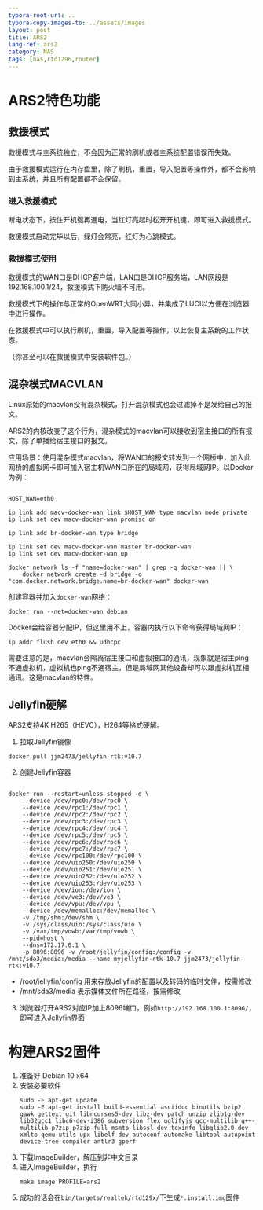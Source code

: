 ```yaml
---
typora-root-url: ..
typora-copy-images-to: ../assets/images
layout: post
title: ARS2
lang-ref: ars2
category: NAS
tags: [nas,rtd1296,router]
---
```

# ARS2特色功能
## 救援模式
救援模式与主系统独立，不会因为正常的刷机或者主系统配置错误而失效。

由于救援模式运行在内存盘里，除了刷机，重置，导入配置等操作外，都不会影响到主系统，并且所有配置都不会保留。

### 进入救援模式
断电状态下，按住开机键再通电，当红灯亮起时松开开机键，即可进入救援模式。

救援模式启动完毕以后，绿灯会常亮，红灯为心跳模式。

### 救援模式使用
救援模式的WAN口是DHCP客户端，LAN口是DHCP服务端，LAN网段是192.168.100.1/24，救援模式下防火墙不可用。

救援模式下的操作与正常的OpenWRT大同小异，并集成了LUCI以方便在浏览器中进行操作。

在救援模式中可以执行刷机，重置，导入配置等操作，以此恢复主系统的工作状态。

（你甚至可以在救援模式中安装软件包。）


## 混杂模式MACVLAN
Linux原始的macvlan没有混杂模式，打开混杂模式也会过滤掉不是发给自己的报文。

ARS2的内核改变了这个行为，混杂模式的macvlan可以接收到宿主接口的所有报文，除了单播给宿主接口的报文。

应用场景：使用混杂模式macvlan，将WAN口的报文转发到一个网桥中，加入此网桥的虚拟网卡即可加入宿主机WAN口所在的局域网，获得局域网IP。以Docker为例：
```shell

HOST_WAN=eth0

ip link add macv-docker-wan link $HOST_WAN type macvlan mode private
ip link set dev macv-docker-wan promisc on

ip link add br-docker-wan type bridge

ip link set dev macv-docker-wan master br-docker-wan
ip link set dev macv-docker-wan up

docker network ls -f "name=docker-wan" | grep -q docker-wan || \
    docker network create -d bridge -o "com.docker.network.bridge.name=br-docker-wan" docker-wan

```
创建容器并加入`docker-wan`网络：
```shell
docker run --net=docker-wan debian
```
Docker会给容器分配IP，但这里用不上，容器内执行以下命令获得局域网IP：
```shell
ip addr flush dev eth0 && udhcpc
```

需要注意的是，macvlan会隔离宿主接口和虚拟接口的通讯，现象就是宿主ping不通虚拟机，虚拟机也ping不通宿主，但是局域网其他设备却可以跟虚拟机互相通讯。这是macvlan的特性。


## Jellyfin硬解
ARS2支持4K H265（HEVC），H264等格式硬解。

1. 拉取Jellyfin镜像
```shell
docker pull jjm2473/jellyfin-rtk:v10.7
```

2. 创建Jellyfin容器
```shell

docker run --restart=unless-stopped -d \
    --device /dev/rpc0:/dev/rpc0 \
    --device /dev/rpc1:/dev/rpc1 \
    --device /dev/rpc2:/dev/rpc2 \
    --device /dev/rpc3:/dev/rpc3 \
    --device /dev/rpc4:/dev/rpc4 \
    --device /dev/rpc5:/dev/rpc5 \
    --device /dev/rpc6:/dev/rpc6 \
    --device /dev/rpc7:/dev/rpc7 \
    --device /dev/rpc100:/dev/rpc100 \
    --device /dev/uio250:/dev/uio250 \
    --device /dev/uio251:/dev/uio251 \
    --device /dev/uio252:/dev/uio252 \
    --device /dev/uio253:/dev/uio253 \
    --device /dev/ion:/dev/ion \
    --device /dev/ve3:/dev/ve3 \
    --device /dev/vpu:/dev/vpu \
    --device /dev/memalloc:/dev/memalloc \
    -v /tmp/shm:/dev/shm \
    -v /sys/class/uio:/sys/class/uio \
    -v /var/tmp/vowb:/var/tmp/vowb \
    --pid=host \
    --dns=172.17.0.1 \
    -p 8096:8096 -v /root/jellyfin/config:/config -v /mnt/sda3/media:/media --name myjellyfin-rtk-10.7 jjm2473/jellyfin-rtk:v10.7

```
* /root/jellyfin/config 用来存放Jellyfin的配置以及转码的临时文件，按需修改
* /mnt/sda3/media 表示媒体文件所在路径，按需修改

3. 浏览器打开ARS2对应IP加上8096端口，例如`http://192.168.100.1:8096/`，即可进入Jellyfin界面


# 构建ARS2固件
1. 准备好 Debian 10 x64
2. 安装必要软件
    ```
    sudo -E apt-get update
    sudo -E apt-get install build-essential asciidoc binutils bzip2 gawk gettext git libncurses5-dev libz-dev patch unzip zlib1g-dev lib32gcc1 libc6-dev-i386 subversion flex uglifyjs gcc-multilib g++-multilib p7zip p7zip-full msmtp libssl-dev texinfo libglib2.0-dev xmlto qemu-utils upx libelf-dev autoconf automake libtool autopoint device-tree-compiler antlr3 gperf
    ```
3. 下载ImageBuilder，解压到非中文目录
4. 进入ImageBuilder，执行
    ```
    make image PROFILE=ars2
    ```
5. 成功的话会在`bin/targets/realtek/rtd129x/`下生成`*.install.img`固件


